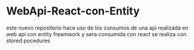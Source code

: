 # WebApi-React-con-Entity
este nuevo repositorio hace uso de los consumos de una api realizada en web api con entity freamwork y sera consumida con react se realiza con stored pocedures 
